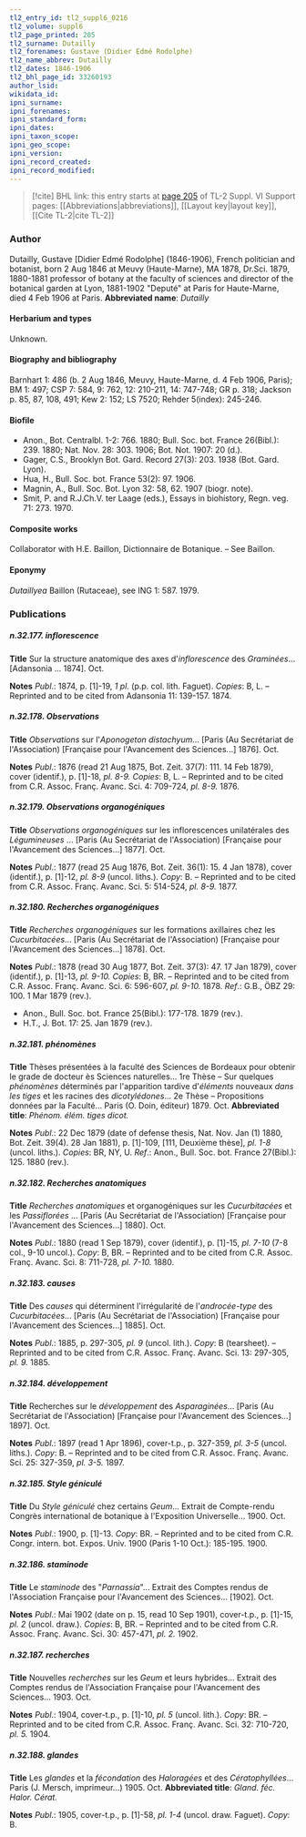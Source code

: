 ```yaml
---
tl2_entry_id: tl2_suppl6_0216
tl2_volume: suppl6
tl2_page_printed: 205
tl2_surname: Dutailly
tl2_forenames: Gustave (Didier Edmé Rodolphe)
tl2_name_abbrev: Dutailly
tl2_dates: 1846-1906
tl2_bhl_page_id: 33260193
author_lsid: 
wikidata_id: 
ipni_surname: 
ipni_forenames: 
ipni_standard_form: 
ipni_dates: 
ipni_taxon_scope: 
ipni_geo_scope: 
ipni_version: 
ipni_record_created: 
ipni_record_modified:
---
```


> [!cite] BHL link: this entry starts at [page 205](https://www.biodiversitylibrary.org/page/33260193) of TL-2 Suppl. VI
> Support pages: [[Abbreviations|abbreviations]], [[Layout key|layout key]], [[Cite TL-2|cite TL-2]]

### Author

Dutailly, Gustave \[Didier Edmé Rodolphe\] (1846-1906), French politician and botanist, born 2 Aug 1846 at Meuvy (Haute-Marne), MA 1878, Dr.Sci. 1879, 1880-1881 professor of botany at the faculty of sciences and director of the botanical garden at Lyon, 1881-1902 "Deputé" at Paris for Haute-Marne, died 4 Feb 1906 at Paris. 
**Abbreviated name**: *Dutailly*

#### Herbarium and types

Unknown.

#### Biography and bibliography

Barnhart 1: 486 (b. 2 Aug 1846, Meuvy, Haute-Marne, d. 4 Feb 1906, Paris); BM 1: 497; CSP 7: 584, 9: 762, 12: 210-211, 14: 747-748; GR p. 318; Jackson p. 85, 87, 108, 491; Kew 2: 152; LS 7520; Rehder 5(index): 245-246.

#### Biofile

- Anon., Bot. Centralbl. 1-2: 766. 1880; Bull. Soc. bot. France 26(Bibl.): 239. 1880; Nat. Nov. 28: 303. 1906; Bot. Not. 1907: 20 (d.).
- Gager, C.S., Brooklyn Bot. Gard. Record 27(3): 203. 1938 (Bot. Gard. Lyon).
- Hua, H., Bull. Soc. bot. France 53(2): 97. 1906.
- Magnin, A., Bull. Soc. Bot. Lyon 32: 58, 62. 1907 (biogr. note).
- Smit, P. and R.J.Ch.V. ter Laage (eds.), Essays in biohistory, Regn. veg. 71: 273. 1970.

#### Composite works

Collaborator with H.E. Baillon, Dictionnaire de Botanique. – See Baillon.

#### Eponymy

*Dutaillyea* Baillon (Rutaceae), see ING 1: 587. 1979.

### Publications

##### n.32.177. inflorescence

**Title**
Sur la structure anatomique des axes d'*inflorescence* des *Graminées*... \[Adansonia ... 1874\]. Oct.

**Notes**
*Publ*.: 1874, p. \[1\]-19, *1 pl*. (p.p. col. lith. Faguet). *Copies*: B, L. – Reprinted and to be cited from Adansonia 11: 139-157. 1874.

##### n.32.178. Observations

**Title**
*Observations* sur l'*Aponogeton distachyum*... \[Paris (Au Secrétariat de l'Association) \[Française pour l'Avancement des Sciences...\] 1876\]. Oct.

**Notes**
*Publ*.: 1876 (read 21 Aug 1875, Bot. Zeit. 37(7): 111. 14 Feb 1879), cover (identif.), p. \[1\]-18, *pl. 8-9. Copies*: B, L. – Reprinted and to be cited from C.R. Assoc. Franç. Avanc. Sci. 4: 709-724, *pl. 8-9.* 1876.

##### n.32.179. Observations organogéniques

**Title**
*Observations organogéniques* sur les inflorescences unilatérales des *Légumineuses* ... \[Paris (Au Secrétariat de l'Association) \[Française pour l'Avancement des Sciences...\] 1877\]. Oct.

**Notes**
*Publ*.: 1877 (read 25 Aug 1876, Bot. Zeit. 36(1): 15. 4 Jan 1878), cover (identif.), p. \[1\]-12, *pl. 8-9* (uncol. liths.). *Copy*: B. – Reprinted and to be cited from C.R. Assoc. Franç. Avanc. Sci. 5: 514-524, *pl. 8-9.* 1877.

##### n.32.180. Recherches organogéniques

**Title**
*Recherches organogéniques* sur les formations axillaires chez les *Cucurbitacées*... \[Paris (Au Secrétariat de l'Association) \[Française pour l'Avancement des Sciences...\] 1878\]. Oct.

**Notes**
*Publ*.: 1878 (read 30 Aug 1877, Bot. Zeit. 37(3): 47. 17 Jan 1879), cover (identif.), p. \[1\]-13, *pl. 9-10. Copies*: B, BR. – Reprinted and to be cited from C.R. Assoc. Franç. Avanc. Sci. 6: 596-607, *pl. 9-10.* 1878.
*Ref*.: G.B., ÖBZ 29: 100. 1 Mar 1879 (rev.).
- Anon., Bull. Soc. bot. France 25(Bibl.): 177-178. 1879 (rev.).
- H.T., J. Bot. 17: 25. Jan 1879 (rev.).

##### n.32.181. phénomènes

**Title**
Thèses présentées à la faculté des Sciences de Bordeaux pour obtenir le grade de docteur ès Sciences naturelles... 1re Thèse – Sur quelques *phénomènes* déterminés par l'apparition tardive d'*éléments* nouveaux *dans les tiges* et les racines des *dicotylédones*... 2e Thèse – Propositions données par la Faculté... Paris (O. Doin, éditeur) 1879. Oct.
**Abbreviated title**: *Phénom. élém. tiges dicot.*

**Notes**
*Publ*.: 22 Dec 1879 (date of defense thesis, Nat. Nov. Jan (1) 1880, Bot. Zeit. 39(4). 28 Jan 1881), p. \[1\]-109, \[111, Deuxième thèse\], *pl. 1-8* (uncol. liths.). *Copies*: BR, NY, U.
*Ref*.: Anon., Bull. Soc. bot. France 27(Bibl.): 125. 1880 (rev.).

##### n.32.182. Recherches anatomiques

**Title**
*Recherches anatomiques* et organogéniques sur les *Cucurbitacées* et les *Passiflorées* ... \[Paris (Au Secrétariat de l'Association) \[Française pour l'Avancement des Sciences...\] 1880\]. Oct.

**Notes**
*Publ*.: 1880 (read 1 Sep 1879), cover (identif.), p. \[1\]-15, *pl. 7-10* (7-8 col., 9-10 uncol.).
*Copy*: B, BR. – Reprinted and to be cited from C.R. Assoc. Franç. Avanc. Sci. 8: 711-728, *pl. 7-10.* 1880.

##### n.32.183. causes

**Title**
Des *causes* qui déterminent l'irrégularité de l'*androcée-type* des *Cucurbitacées*... \[Paris (Au Secrétariat de l'Association) \[Française pour l'Avancement des Sciences...\] 1885\]. Oct.

**Notes**
*Publ*.: 1885, p. 297-305, *pl. 9* (uncol. lith.). *Copy*: B (tearsheet). – Reprinted and to be cited from C.R. Assoc. Franç. Avanc. Sci. 13: 297-305, *pl. 9.* 1885.

##### n.32.184. développement

**Title**
Recherches sur le *développement* des *Asparaginées*... \[Paris (Au Secrétariat de l'Association) \[Française pour l'Avancement des Sciences...\] 1897\]. Oct.

**Notes**
*Publ*.: 1897 (read 1 Apr 1896), cover-t.p., p. 327-359, *pl. 3-5* (uncol. liths.). *Copy*: B. – Reprinted and to be cited from C.R. Assoc. Franç. Avanc. Sci. 25: 327-359, *pl. 3-5.* 1897.

##### n.32.185. Style géniculé

**Title**
Du *Style géniculé* chez certains *Geum*... Extrait de Compte-rendu Congrès international de botanique à l'Exposition Universelle... 1900. Oct.

**Notes**
*Publ*.: 1900, p. \[1\]-13. *Copy*: BR. – Reprinted and to be cited from C.R. Congr. intern. bot. Expos. Univ. 1900 (Paris 1-10 Oct.): 185-195. 1900.

##### n.32.186. staminode

**Title**
Le *staminode* des "*Parnassia*"... Extrait des Comptes rendus de l'Association Française pour l'Avancement des Sciences... \[1902\]. Oct.

**Notes**
*Publ*.: Mai 1902 (date on p. 15, read 10 Sep 1901), cover-t.p., p. \[1\]-15, *pl. 2* (uncol. draw.).
*Copies*: B, BR. – Reprinted and to be cited from C.R. Assoc. Franç. Avanc. Sci. 30: 457-471, *pl. 2.* 1902.

##### n.32.187. recherches

**Title**
Nouvelles *recherches* sur les *Geum* et leurs hybrides... Extrait des Comptes rendus de l'Association Française pour l'Avancement des Sciences... 1903. Oct.

**Notes**
*Publ*.: 1904, cover-t.p., p. \[1\]-10, *pl. 5* (uncol. lith.). *Copy*: BR. – Reprinted and to be cited from C.R. Assoc. Franç. Avanc. Sci. 32: 710-720, *pl. 5.* 1904.

##### n.32.188. glandes

**Title**
Les *glandes* et la *fécondation* des *Haloragées* et des *Cératophyllées*... Paris (J. Mersch, imprimeur...) 1905. Oct.
**Abbreviated title**: *Gland. féc. Halor. Cérat.*

**Notes**
*Publ*.: 1905, cover-t.p., p. \[1\]-58, *pl. 1-4* (uncol. draw. Faguet). *Copy*: B.

